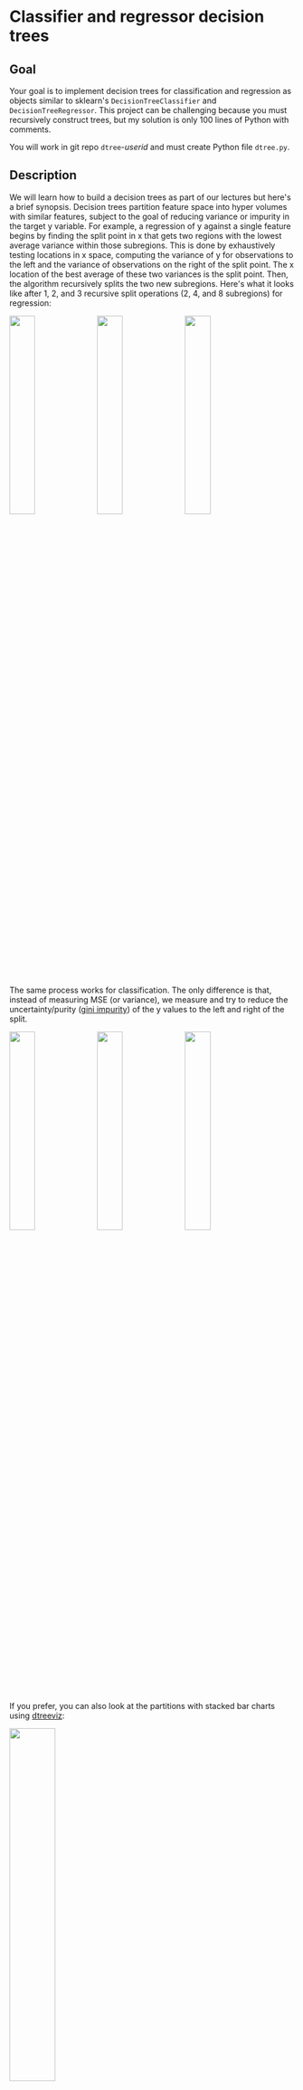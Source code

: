 # Classifier and regressor decision trees

## Goal

Your goal is to implement decision trees for classification and regression as objects similar to sklearn's `DecisionTreeClassifier` and `DecisionTreeRegressor`.  This project can be challenging because you must recursively construct trees, but my solution is only 100 lines of Python with comments.

You will work in git repo `dtree`-*userid* and must create Python file `dtree.py`.

## Description

We will learn how to build a decision trees as part of our lectures but here's a brief synopsis. Decision trees partition feature space into hyper volumes with similar features, subject to the goal of reducing variance or impurity in the target y variable. For example, a regression of y against a single feature begins by finding the split point in x that gets two regions with the lowest average variance within those subregions. This is done by exhaustively testing locations in x space, computing the variance of y for observations to the left and the variance of observations on the right of the split point. The x location of the best average of these two variances is the split point. Then, the algorithm recursively splits the two new subregions. Here's what it looks like after 1, 2, and 3 recursive split operations (2, 4, and 8 subregions) for regression:

<img src="images/cars-1.svg" width="30%"> <img src="images/cars-2.svg" width="30%"> <img src="images/cars-3.svg" width="30%">

The same process works for classification. The only difference is that, instead of measuring MSE (or variance), we measure and try to reduce the uncertainty/purity ([gini impurity](https://en.wikipedia.org/wiki/Decision_tree_learning#Gini_impurity)) of the y values to the left and right of the split.

<img src="images/iris-1.svg" width="30%"> <img src="images/iris-2.svg" width="30%"> <img src="images/iris-3.svg" width="30%">

If you prefer, you can also look at the partitions with stacked bar charts using [dtreeviz](https://github.com/parrt/dtreeviz):
 
 <img src="images/iris-1-bar.svg" width="40%">

When moving beyond a single feature, during training, the decision tree must choose not only the split value but also the feature to test. Again, it exhaustively tries all combinations of features and feature values, looking for the lowest variance (regression) or highest purity (classification) to the left and right of the candidate split value. For example, here is what feature space looks like for 2 features from the mtcars data set:

<img src="https://user-images.githubusercontent.com/178777/49104999-4edb0d80-f234-11e8-9010-73b7c0ba5fb9.png" width="50%">

And, from the IRIS data set, here is what partitioning looks like for two of those features for classification purposes.

<img src="images/iris-2D-1.svg" width="40%"> <img src="images/iris-2D-2.svg" width="40%">

For 1 feature, we get ranges as hyper volumes. For 2 features, we get rectangular regions, and for 3 features we get rectangular volumes, etc... After that it's impossible to visualize but the same process holds. Partition the feature space into hyper volumes while trying to reduce variance or impurity in y after each split.

If you record the sequence of splits, you get a binary tree. For example, here is the classification tree for IRIS

<img src="https://github.com/parrt/dtreeviz/raw/master/testing/samples/iris-TD-2.svg?sanitize=true" width="40%">

### Functions and objects to build

First, define two classes that will represent the objects in your decision trees. You can build them anywhere you want, but here's the outline of how I built mine:

```
class DecisionNode:
    def __init__(self, col, split, lchild, rchild):
        self.col = col
        self.split = split
        self.lchild = lchild
        self.rchild = rchild

    def predict(self, x_test):
        # Make decision based upon x_test[col] and split
        ...
```

```
class LeafNode:
    def __init__(self, y, prediction):
        self.n = len(y)
        self.prediction = prediction

    def predict(self, x_test):
        # return prediction
        ...
```

You can define your own objects, but make sure that your tree nodes respond to function `t.predict(x)` for some tree node `t` and 1D feature vector `x`.  In other words, the `t.predict()` will invoke `DecisionNode.predict()` or `LeafNode.predict()`, depending on the type of `t`.

Those classes define the interior and leaf nodes of your decision trees. Now, we need objects to represent the regressors and classifiers. As we talked about, their implementation is virtually identical. The only difference is the loss function, MSE or gini impurity, and the prediction made in leaves (mean or mode). We can squirrel away all of that common functionality in a generic `DecisionTree621` class:

```
class DecisionTree621:
    def __init__(self, min_samples_leaf=1, loss=None):
        self.min_samples_leaf = min_samples_leaf
        self.loss = loss # loss function; either np.std or gini

    def fit(self, X, y):
        """
        Recursively create and return a decision tree fit to (X,y) for
        either a classifier or regressor.  Leaf nodes for classifiers predict
        the most common class (the mode) and regressors predict the average y
        for samples in that leaf. This function should call self.create_leaf(X,y)
        to create the appropriate leaf node.
        """
        ...
        
    def predict(self, X_test): ...
```

Then, the `RegressionTree621` can *inherit* the `fit` and `predict` methods from `DecisionTree621`:

```
class RegressionTree621(DecisionTree621):
    def __init__(self, min_samples_leaf=1):
        super().__init__(min_samples_leaf, loss=np.std)
    def score(self, X_test, y_test): ...
    def create_leaf(self, y):
        "Return LeafNode for regressor"
        ...
```

In essence, we are designing a new class as it differs from the parent class. We are inheriting `fit` and `predict` methods and defining `score` and `create_leaf`.

`ClassifierTree621` also inherits from methods from `DecisionTree621`:

```
class ClassifierTree621(DecisionTree621):
    def __init__(self, min_samples_leaf=1):
        super().__init__(min_samples_leaf, loss=gini)
    def score(self, X_test, y_test): ...
    def create_leaf(self, y):
        """Return LeafNode for classifier."""
        ...
```

All of this object-oriented programming mumbo-jumbo is a bit overwhelming at first, but it's crucial to implementing models that look like sklearn models.  It also makes it easier to use these models when they are classes. 

Object-oriented programming is probably unfamiliar to you, but there is plenty of material on the web (most of it is crap though).  You can check out [my OO summary](https://github.com/parrt/msds501/blob/master/notes/OO.ipynb), which sucks slightly less than other stuff on the web. 

You must also need a function that implements the gini impurity score, as shown at Wikipedia:

```
def gini(y):
    "Return the gini impurity score for values in y"
```

It is passed to the `DecisionTree621` constructor by `ClassifierTree621`'s constructor as the loss function.

### Training algorithm

The training algorithm embodied by function `fit()` exhaustively tries combinations of features and feature values, looking for an optimal split.  The optimal split is one that splits a feature space for one feature into two sub-regions and the average variance (regression) or impurity (classification) is lower than that of the current node's observations.  

The first decision node is created by looking at the entire set of training records in X. Once split into two regions, training recursively splits those two regions. In this way, different subsamples of the training data are examined to create the decision nodes of the tree. If every decision node split the current set of samples exactly in half, than the height of the tree would be roughly `log(len(X))`.  Training returns a leaf node when there are less than or equal to `min_samples_leaf` observations in a subsample.

The algorithm looks like this:

<img src="images/fit.png" width="45%">

Finding the optimal split looks like this:

<img src="images/bestsplit.png" width="65%">

In our case, for speed reasons (and to improve generality), we're going to pick a subset of all possible split values.

<img src="images/bestsplit-subset.png" width="65%">

We could also improve generality by picking splits midway *between* X values rather than at X values, but that means sorting or scanning values looking for the nearest value less than the split point.

### Prediction algorithm

To make a prediction for a feature vector *x*, we start at the root node and descend through the decision nodes to the appropriate leaf. At each decision node, we test a specific variable's value against the split value stored in the decision node. If the variable's value is less than or equal to the split value, prediction descends down the left child. Otherwise, it descends down the right child. Upon reaching a leaf, we predict either the most common class or the average value among the *y* targets associated with that leaf. Here is the algorithm:

<img src="images/predict.png" width="57%">

In our project, we are breaking up this algorithm actually into two main parts, one for the decision nodes and one for the leaves. That is why you see the same method repeated in the class definitions associated with binary trees:

```
class DecisionNode
    def predict(self, x_test):
        # Make decision based upon x_test[col] and split

class LeafNode:
    def predict(self, x_test):
        # return prediction
```

The `DecisionNode.predict()` method invokes `predict()` on the left or right child depending on `x_test`'s values.  The leaf node contains just the part from the algorithm above dealing with "node is leaf".

## Getting started

1. Download the [test script](https://github.com/parrt/msds621/tree/master/projects/dtree)
2. Create blank script file `dtree.py` with perhaps `import numpy as np` as starter code
3. Cut/paste my definitions of `DecisionNode` and `LeafNode` into `dtree.py` if you plan on using those, but you are free to use your own binary tree implementation
4. Add the files to your repository, commit, and push back to github. 

In this way, you have started on the project without actually having to do any work. Getting over inertia is an important step in any project.
 
## Deliverables

In your github repo `dtree`-*userid*, you must provide the `dtree.py` file at the root of the repository directory.  It must have the `RegressionTree621` and `ClassifierTree621` classes as well as the decision tree node classes; basically all of your code will be in this file. My test script will import all functions and classes.

I will copy in clean versions of the test scripts before grading your projects.

## Evaluation

Your code will be tested using the unit tests provided to you as part of this project. There are two regression and three classification toy data sets. Hopefully, getting even one of the tests to pass means you will get all of the test to pass. Each `test_dtree.py` test failure costs 10%.

I also have created a hidden test on a different data set and failing it costs 15% of your grade.

```
$ python -m pytest -v test_dtree.py 
================================ test session starts =================================
platform darwin -- Python 3.7.1, pytest-4.0.2, py-1.7.0, pluggy-0.8.0 -- ...
cachedir: .pytest_cache
rootdir: /Users/parrt/courses/msds621-private/projects/dtree, inifile:
plugins: remotedata-0.3.1, openfiles-0.3.1, doctestplus-0.2.0, arraydiff-0.3
collected 7 items                                                                    

test_dtree.py::test_boston PASSED                                              [ 14%]
test_dtree.py::test_boston_min_samples_leaf PASSED                             [ 28%]
test_dtree.py::test_california_housing PASSED                                  [ 42%]
test_dtree.py::test_iris PASSED                                                [ 57%]
test_dtree.py::test_wine PASSED                                                [ 71%]
test_dtree.py::test_wine_min_samples_leaf PASSED                               [ 85%]
test_dtree.py::test_breast_cancer PASSED                                       [100%]

============================= 7 passed in 28.53 seconds ==============================
```

*My test script completes in less than 30 seconds and I will take off 10% if your test takes longer than one minute. Please pay attention to efficiency.*